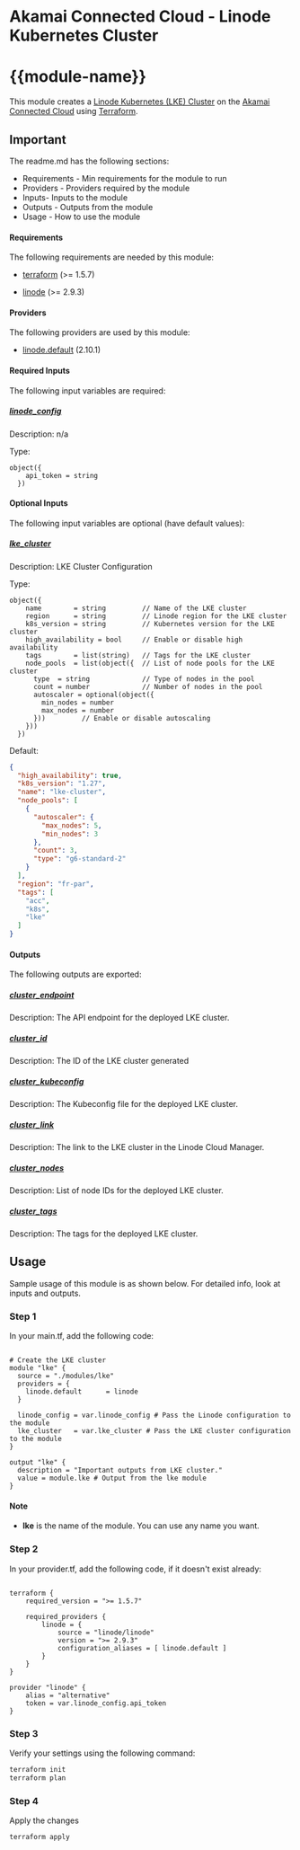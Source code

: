 # Akamai Connected Cloud - Linode Kubernetes Cluster

<!-- BEGIN_TF_DOCS -->
<!-- The module-name will be auto generated by the script -->
# {{module-name}}  

This module creates a [Linode Kubernetes (LKE) Cluster](https://www.linode.com/docs/products/compute/kubernetes/) on the [Akamai Connected Cloud](https://www.akamai.com/solutions/cloud-computing) using [Terraform](https://terraform.io).

## Important

The readme.md has the following sections:

- Requirements - Min requirements for the module to run
- Providers - Providers required by the module
- Inputs- Inputs to the module
- Outputs - Outputs from the module
- Usage - How to use the module

#### Requirements

The following requirements are needed by this module:

- <a name="requirement_terraform"></a> [terraform](#requirement_terraform) (>= 1.5.7)

- <a name="requirement_linode"></a> [linode](#requirement_linode) (>= 2.9.3)

#### Providers

The following providers are used by this module:

- <a name="provider_linode.default"></a> [linode.default](#provider_linode.default) (2.10.1)

#### Required Inputs

The following input variables are required:

##### <a name="input_linode_config"></a> [linode_config](#input_linode_config)

Description: n/a

Type:

```hcl
object({
    api_token = string
  })
```

#### Optional Inputs

The following input variables are optional (have default values):

##### <a name="input_lke_cluster"></a> [lke_cluster](#input_lke_cluster)

Description: LKE Cluster Configuration

Type:

```hcl
object({
    name        = string         // Name of the LKE cluster
    region      = string         // Linode region for the LKE cluster
    k8s_version = string         // Kubernetes version for the LKE cluster
    high_availability = bool     // Enable or disable high availability
    tags        = list(string)   // Tags for the LKE cluster
    node_pools  = list(object({  // List of node pools for the LKE cluster
      type  = string             // Type of nodes in the pool
      count = number             // Number of nodes in the pool
      autoscaler = optional(object({
        min_nodes = number
        max_nodes = number
      }))         // Enable or disable autoscaling
    }))
  })
```

Default:

```json
{
  "high_availability": true,
  "k8s_version": "1.27",
  "name": "lke-cluster",
  "node_pools": [
    {
      "autoscaler": {
        "max_nodes": 5,
        "min_nodes": 3
      },
      "count": 3,
      "type": "g6-standard-2"
    }
  ],
  "region": "fr-par",
  "tags": [
    "acc",
    "k8s",
    "lke"
  ]
}
```

#### Outputs

The following outputs are exported:

##### <a name="output_cluster_endpoint"></a> [cluster_endpoint](#output_cluster_endpoint)

Description: The API endpoint for the deployed LKE cluster.

##### <a name="output_cluster_id"></a> [cluster_id](#output_cluster_id)

Description: The ID of the LKE cluster generated

##### <a name="output_cluster_kubeconfig"></a> [cluster_kubeconfig](#output_cluster_kubeconfig)

Description: The Kubeconfig file for the deployed LKE cluster.

##### <a name="output_cluster_link"></a> [cluster_link](#output_cluster_link)

Description: The link to the LKE cluster in the Linode Cloud Manager.

##### <a name="output_cluster_nodes"></a> [cluster_nodes](#output_cluster_nodes)

Description: List of node IDs for the deployed LKE cluster.

##### <a name="output_cluster_tags"></a> [cluster_tags](#output_cluster_tags)

Description: The tags for the deployed LKE cluster.

## Usage

Sample usage of this module is as shown below. For detailed info, look at inputs and outputs.

### Step 1

In your main.tf, add the following code:
<!-- NOTE: The package-source and version x.x.x will be auto populated by the ci job. You do not need to change anything here. -->
```hcl

# Create the LKE cluster
module "lke" {
  source = "./modules/lke"
  providers = {
    linode.default      = linode
  }

  linode_config = var.linode_config # Pass the Linode configuration to the module
  lke_cluster   = var.lke_cluster # Pass the LKE cluster configuration to the module
}

output "lke" {
  description = "Important outputs from LKE cluster."
  value = module.lke # Output from the lke module
}

```

#### Note

- **lke** is the name of the module. You can use any name you want.

### Step 2

In your provider.tf, add the following code, if it doesn't exist already:

```hcl

terraform {
    required_version = ">= 1.5.7"

    required_providers {
        linode = {
            source = "linode/linode"
            version = ">= 2.9.3"
            configuration_aliases = [ linode.default ]
        }
    }
}

provider "linode" {
    alias = "alternative"
    token = var.linode_config.api_token
}

```

### Step 3

Verify your settings using the following command:

``` bash
terraform init
terraform plan
```

### Step 4

Apply the changes

``` bash
terraform apply
```
<!-- END_TF_DOCS -->